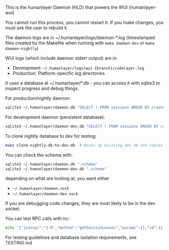 This is the humanlayer Daemon (HLD) that powers the WUI (humanlayer-wui)

You cannot run this process, you cannot restart it. If you make changes, you must ask the user to rebuild it.

The daemon logs are in ~/.humanlayer/logs/daemon-*.log (timestamped files created by the Makefile when running with `make daemon-dev` or `make daemon-nightly`)

WUI logs (which include daemon stderr output) are in:
- Development: `~/.humanlayer/logs/wui-{branch}/codelayer.log`
- Production: Platform-specific log directories

It uses a database at ~/.humanlayer/*.db - you can access it with sqlite3 to inspect progress and debug things.

For production/nightly daemon:
```bash
sqlite3 ~/.humanlayer/daemon.db "SELECT * FROM sessions ORDER BY created_at DESC LIMIT 5;"
```

For development daemon (persistent database):
```bash
sqlite3 ~/.humanlayer/daemon-dev.db "SELECT * FROM sessions ORDER BY created_at DESC LIMIT 5;"
```

To clone nightly database to dev for testing:
```bash
make clone-nightly-db-to-dev-db  # Backs up existing dev db and copies nightly to dev
```

You can check the schema with:
```bash
sqlite3 ~/.humanlayer/daemon.db ".schema"
sqlite3 ~/.humanlayer/daemon-dev.db ".schema"
```


depending on what are looking at, you want either

- `~/.humanlayer/daemon.sock`
- `~/.humanlayer/daemon-dev.sock`

If you are debugging code changes, they are most likely to be in the dev socket.

You can test RPC calls with nc:

```bash
echo '{"jsonrpc":"2.0","method":"getSessionLeaves","params":{},"id":1}' | nc -U SOCKET_PATH | jq '.'
```


For testing guidelines and database isolation requirements, see TESTING.md
